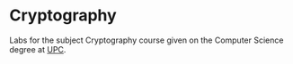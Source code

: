 # Cryptography
Labs for the subject Cryptography course given on the Computer Science degree at  [UPC](https://www.upc.edu/ca).
